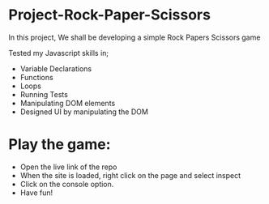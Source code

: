 # Project-Rock-Paper-Scissors

In this project, We shall be developing a simple Rock Papers Scissors game

Tested my Javascript skills in;

 - Variable Declarations 
 - Functions
 - Loops
 - Running Tests
 - Manipulating DOM elements
 - Designed UI by manipulating the DOM

 # Play the game:
  - Open the live link of the repo
  - When the site is loaded, right click on the page and select inspect
  - Click on the console option.
  - Have fun!